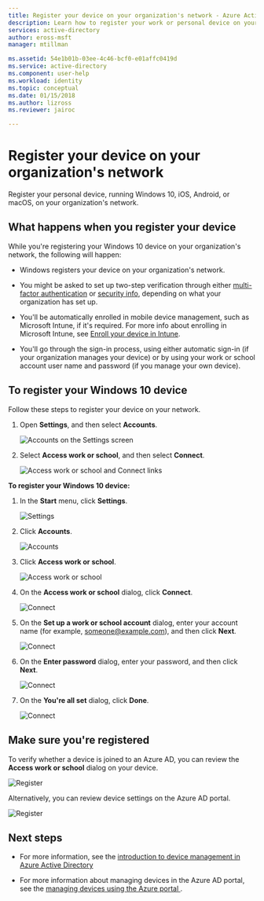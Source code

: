 ```yaml
---
title: Register your device on your organization's network - Azure Active Directory | Microsoft Docs
description: Learn how to register your work or personal device on your organization's network.
services: active-directory
author: eross-msft
manager: mtillman

ms.assetid: 54e1b01b-03ee-4c46-bcf0-e01affc0419d
ms.service: active-directory
ms.component: user-help
ms.workload: identity
ms.topic: conceptual
ms.date: 01/15/2018
ms.author: lizross
ms.reviewer: jairoc

---
```

# Register your device on your organization's network
Register your personal device, running Windows 10, iOS, Android, or macOS, on your organization's network.

## What happens when you register your device
While you're registering your Windows 10 device on your organization's network, the following will happen:

- Windows registers your device on your organization's network.

- You might be asked to set up two-step verification through either [multi-factor authentication](multi-factor-authentication-end-user-first-time.md) or [security info](user-help-security-info-overview.md), depending on what your organization has set up.

- You'll be automatically enrolled in mobile device management, such as Microsoft Intune, if it's required. For more info about enrolling in Microsoft Intune, see [Enroll your device in Intune](https://docs.microsoft.com/en-us/intune-user-help/enroll-your-device-in-intune-all).

- You'll go through the sign-in process, using either automatic sign-in (if your organization manages your device) or by using your work or school account user name and password (if you manage your own device).

## To register your Windows 10 device

Follow these steps to register your device on your network.

1. Open **Settings**, and then select **Accounts**.

    ![Accounts on the Settings screen](./media/user-help-register-device-on-network/02.png)

2. Select **Access work or school**, and then select **Connect**.

    ![Access work or school and Connect links](./media/user-help-register-device-on-network/03.png)















**To register your Windows 10 device:**

1. In the **Start** menu, click **Settings**.

    ![Settings](./media/user-help-register-device-on-network/01.png)

2. Click **Accounts**.

    ![Accounts](./media/user-help-register-device-on-network/02.png)


3. Click **Access work or school**.

    ![Access work or school](./media/user-help-register-device-on-network/03.png)

4. On the **Access work or school** dialog, click **Connect**.

    ![Connect](./media/user-help-register-device-on-network/04.png)


5. On the  **Set up a work or school account** dialog, enter your account name (for example, someone@example.com), and then click **Next**.

    ![Connect](./media/user-help-register-device-on-network/06.png)


6. On the  **Enter password** dialog, enter your password, and then click **Next**.

    ![Connect](./media/user-help-register-device-on-network/05.png)


7. On the **You're all set** dialog, click **Done**.

    ![Connect](./media/user-help-register-device-on-network/07.png)

## Make sure you're registered

To verify whether a device is joined to an Azure AD, you can review the **Access work or school** dialog on your device.

![Register](./media/user-help-register-device-on-network/08.png)

Alternatively, you can review device settings on the Azure AD portal.

![Register](./media/user-help-register-device-on-network/09.png)





## Next steps

- For more information, see the [introduction to device management in Azure Active Directory](../device-management-introduction.md)

- For more information about managing devices in the Azure AD portal, see the [managing devices using the Azure portal ](../device-management-azure-portal.md).




